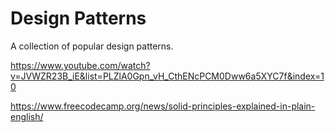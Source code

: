 # Design Patterns

A collection of popular design patterns.

https://www.youtube.com/watch?v=JVWZR23B_iE&list=PLZlA0Gpn_vH_CthENcPCM0Dww6a5XYC7f&index=10

https://www.freecodecamp.org/news/solid-principles-explained-in-plain-english/
